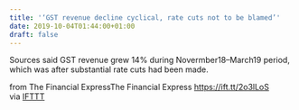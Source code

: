 ```yaml
---
title: '‘GST revenue decline cyclical, rate cuts not to be blamed’'
date: 2019-10-04T01:44:00+01:00
draft: false
---
```


Sources said GST revenue grew 14% during Novermber18–March19 period, which was after substantial rate cuts had been made.  
  
from The Financial ExpressThe Financial Express https://ift.tt/2o3lLoS  
via [IFTTT](https://ifttt.com/?ref=da&site=blogger)